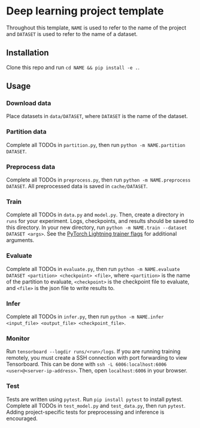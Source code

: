 # Deep learning project template

Throughout this template, `NAME` is used to refer to the name of the project
and `DATASET` is used to refer to the name of a dataset.


## Installation

Clone this repo and run `cd NAME && pip install -e .`.

## Usage

### Download data

Place datasets in `data/DATASET`, where `DATASET` is the name of the dataset.


### Partition data

Complete all TODOs in `partition.py`, then run `python -m NAME.partition
DATASET`.


### Preprocess data

Complete all TODOs in `preprocess.py`, then run `python -m NAME.preprocess
DATASET`. All preprocessed data is saved in `cache/DATASET`.


### Train

Complete all TODOs in `data.py` and `model.py`. Then, create a directory in
`runs` for your experiment. Logs, checkpoints, and results should be saved to
this directory. In your new directory, run `python -m NAME.train --dataset
DATASET <args>`. See the [PyTorch Lightning trainer flags](https://pytorch-lightning.readthedocs.io/en/stable/trainer.html#trainer-flags)
for additional arguments.


### Evaluate

Complete all TODOs in `evaluate.py`, then run `python -m NAME.evaluate DATASET
<partition> <checkpoint> <file>`, where `<partition>` is the name of the
partition to evaluate, `<checkpoint>` is the checkpoint file to evaluate, and
`<file>` is the json file to write results to.


### Infer

Complete all TODOs in `infer.py`, then run `python -m NAME.infer
<input_file> <output_file> <checkpoint_file>`.


### Monitor

Run `tensorboard --logdir runs/<run>/logs`. If you are running training
remotely, you must create a SSH connection with port forwarding to view
Tensorboard. This can be done with `ssh -L 6006:localhost:6006
<user>@<server-ip-address>`. Then, open `localhost:6006` in your browser.


### Test

Tests are written using `pytest`. Run `pip install pytest` to install pytest.
Complete all TODOs in `test_model.py` and `test_data.py`, then run `pytest`.
Adding project-specific tests for preprocessing and inference is encouraged.
